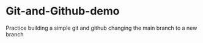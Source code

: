 # Git-and-Github-demo
Practice building a simple git and github
changing the main branch to a new branch
